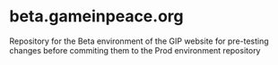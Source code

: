# beta.gameinpeace.org
Repository for the Beta environment of the GIP website for pre-testing changes before commiting them to the Prod environment repository
